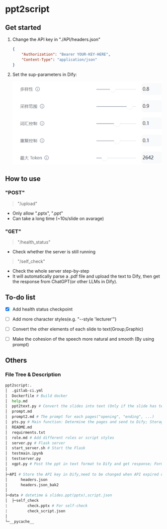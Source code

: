 # ppt2script

## Get started

1. Change the API key in "./API/headers.json"

   ```json
   {
       "Authorization": "Bearer YOUR-KEY-HERE", 
       "Content-Type": "application/json" 
   }
   ```

2. Set the sup-parameters in Dify:

   ![image-20230905184721878](./asset/image-20230905184721878.png)





## How to use

### "POST"

> "/upload"

- Only allow ".pptx", ".ppt"
- Can take a long time (~10s/slide on avarage)



### "GET"

> "/health_status"

+ Check whether the server is still running



>  "/self_check"

+ Check the whole server step-by-step
+ It will automatically parse a .pdf file and upload the text to Dify, then get the response from  ChatGPT(or other LLMs in Dify).





## To-do list

- [x] Add health status checkpoint
- [ ] Add more character styles(e.g. "--style 'lecturer'")
- [ ] Convert the other elements of each slide to text(Group,Graphic)
- [ ] Make the cohesion of the speech more natural and smooth (By using prompt)







## Others

### File Tree & Description

```python
ppt2script:.
│  .gitlab-ci.yml
│  Dockerfile # Build docker
│  help.md
│  ppt2text.py # Convert the slides into text (Only if the slide has text_frame!)
│  prompt.md
│  prompt2.md # The prompt for each pages("opening", "ending", ...)
│  pts.py # Main function: Determine the pages and send to Dify; Storage and return the results
│  README.md
│  requirments.txt
│  role.md # Add different roles or script styles
│  server.py # Flask server
│  start_server.sh # Start the Flask
│  testmain.ipynb
│  testserver.py
│  xgpt.py # Post the ppt in text format to Dify and get response; Formulate the results into target form
│  
├─API # Store the API key in Dify,need to be changed when API expired or tokon depleted
│      headers.json
│      headers.json_bak2
│      
├─data # datetime & slides.ppt(pptx),script.json
│  ├─self_check
|		  check.pptx # For self-check
|		  check_script.json
│          
└─__pycache__
        
```


